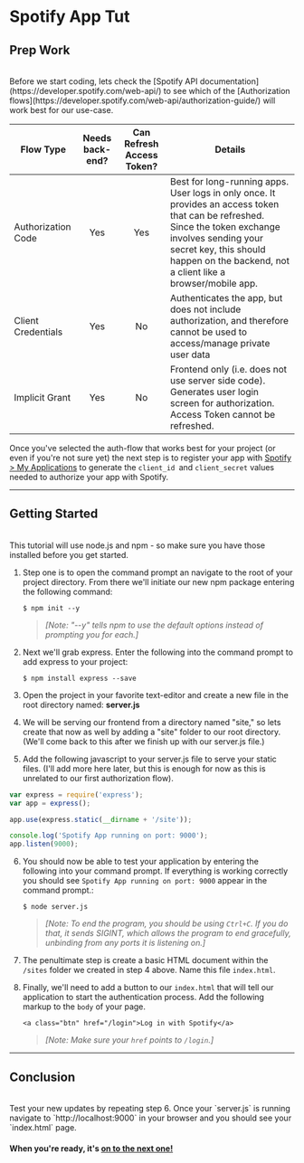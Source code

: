 # Spotify App Tut #

## Prep Work ##
<br />
Before we start coding, lets check the [Spotify API documentation](https://developer.spotify.com/web-api/) to see which of the [Authorization flows](https://developer.spotify.com/web-api/authorization-guide/) will work best for our use-case.

| Flow Type          | Needs back-end? |  Can Refresh Access Token? | Details |
|--------------------|:---------------:|:--------------------------:|---------|
| Authorization Code | Yes | Yes | Best for long-running apps. User logs in only once. It provides an access token that can be refreshed. Since the token exchange involves sending your secret key, this should happen on the backend, not a client like a browser/mobile app. |
| Client Credentials | Yes | No  | Authenticates the app, but does not include authorization, and therefore cannot be used to access/manage private user data |
| Implicit Grant     | Yes | No  | Frontend only (i.e. does not use server side code). Generates user login screen for authorization. Access Token cannot be refreshed. |


Once you've selected the auth-flow that works best for your project (or even if you're not sure yet) the next step is to register your app with [Spotify > My Applications](https://developer.spotify.com/my-applications/) to generate the `client_id `and `client_secret` values needed to authorize your app with Spotify.

___

## Getting Started ##
<br />
This tutorial will use node.js and npm - so make sure you have those installed before you get started.

1. Step one is to open the command prompt an navigate to the root of your project directory. From there we'll initiate our new npm package entering the following command:

       $ npm init --y

    > *[Note: "--y"  tells npm to use the default options instead of prompting you for each.]*

2. Next we'll grab express. Enter the following into the command prompt to add express to your project:

       $ npm install express --save

3. Open the project in your favorite text-editor and create a new file in the root directory named: **server.js**

4. We will be serving our frontend from a directory named "site," so lets create that now as well by adding a "site" folder to our root directory. (We'll come back to this after we finish up with our server.js file.)

5. Add the following javascript to your server.js file to serve your static files. (I'll add more here later, but this is enough for now as this is unrelated to our first authorization flow).

  ```javascript
  var express = require('express');
  var app = express();

  app.use(express.static(__dirname + '/site'));

  console.log('Spotify App running on port: 9000');
  app.listen(9000);
  ```

6. You should now be able to test your application by entering the following into your command prompt. If everything is working correctly you should see `Spotify App running on port: 9000` appear in the command prompt.:

       $ node server.js

    > *[Note: To end the program, you should be using `Ctrl+C`. If you do that, it sends SIGINT, which allows the program to end gracefully, unbinding from any ports it is listening on.]*

7. The penultimate step is create a basic HTML document within the `/sites` folder we created in step 4 above. Name this file `index.html`.

8. Finally, we'll need to add a button to our `index.html` that will tell our application to start the authentication process. Add the following markup to the `body` of your page.

    `<a class="btn" href="/login">Log in with Spotify</a>`

    > *[Note: Make sure your `href` points to `/login`.]*

___

## Conclusion ##
<br />
Test your new updates by repeating step 6. Once your `server.js` is running navigate to `http://localhost:9000` in your browser and you should see your `index.html` page.

#### When you're ready, it's [on to the next one!](SERVER.md) ####
